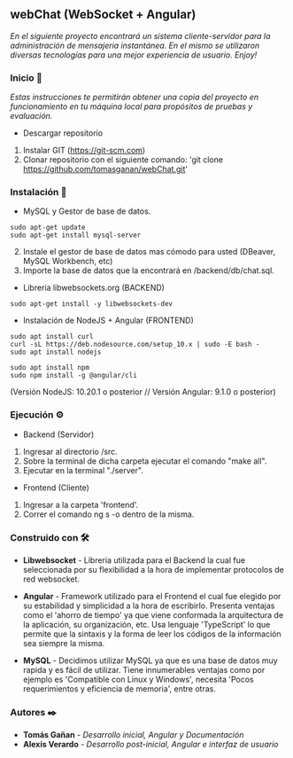 ## webChat (WebSocket + Angular)

_En el siguiente proyecto encontrará un sistema cliente-servidor para la administración de mensajeria instantánea. En el mismo se utilizaron diversas tecnologías para una mejor experiencia de usuario. Enjoy!_

### Inicio 🚀

_Estas instrucciones te permitirán obtener una copia del proyecto en funcionamiento en tu máquina local para propósitos de pruebas y evaluación._

- Descargar repositorio 

1. Instalar GIT (https://git-scm.com)
2. Clonar repositorio con el siguiente comando: 'git clone https://github.com/tomasganan/webChat.git'

### Instalación 🔧

- MySQL y Gestor de base de datos.

```
sudo apt-get update
sudo apt-get install mysql-server
```

2. Instale el gestor de base de datos mas cómodo para usted (DBeaver, MySQL Workbench, etc)
3. Importe la base de datos que la encontrará en /backend/db/chat.sql.

- Libreria libwebsockets.org (BACKEND)

```
sudo apt-get install -y libwebsockets-dev
```

- Instalación de NodeJS + Angular (FRONTEND)
```
sudo apt install curl
curl -sL https://deb.nodesource.com/setup_10.x | sudo -E bash -
sudo apt install nodejs

sudo apt install npm
sudo npm install -g @angular/cli
```

(Versión NodeJS: 10.20.1 o posterior // Versión Angular: 9.1.0 o posterior)

### Ejecución ⚙️

- Backend (Servidor)

1. Ingresar al directorio /src.
2. Sobre la terminal de dicha carpeta ejecutar el comando "make all".
4. Ejecutar en la terminal "./server".

- Frontend (Cliente)

1. Ingresar a la carpeta 'frontend'.
1. Correr el comando ng s -o dentro de la misma.

### Construido con 🛠️

* **Libwebsocket** - Libreria utilizada para el Backend la cual fue seleccionada por su flexibilidad a la hora de implementar protocolos de red websocket.

* **Angular** - Framework utilizado para el Frontend el cual fue elegido por su estabilidad y simplicidad a la hora de escribirlo. Presenta ventajas como el 'ahorro de tiempo' ya que viene conformada la arquitectura de la aplicación, su organización, etc. Usa lenguaje 'TypeScript' lo que permite que la sintaxis y la forma de leer los códigos de la información sea siempre la misma.

* **MySQL** - Decidimos utilizar MySQL ya que es una base de datos muy rapida y es fácil de utilizar. Tiene innumerables ventajas como por ejemplo es 'Compatible con Linux y Windows', necesita 'Pocos requerimientos y eficiencia de memoria', entre otras.

### Autores ✒️

* **Tomás Gañan** - *Desarrollo inicial, Angular y Documentación*
* **Alexis Verardo** - *Desarrollo post-inicial, Angular e interfaz de usuario* 




